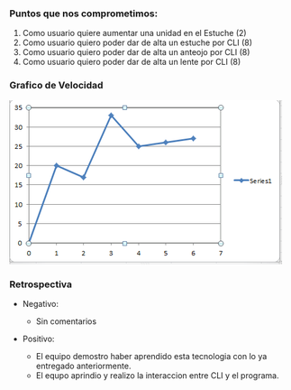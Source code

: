 ### Puntos que nos comprometimos:
1. Como usuario quiere aumentar  una unidad  en el Estuche (2)
2. Como usuario quiero poder dar de alta un estuche por CLI (8)
3. Como usuario quiero poder dar de alta un anteojo por CLI (8)
4. Como usuario quiero poder dar de alta un lente por CLI (8)


### Grafico de Velocidad 
![grafico de Velocidad](https://github.com/Miloro/ProyectoJordan/blob/ftsprint6Readme/Sprints/sprint6/grafico%20de%20velocidad%20sprint%206.png)

### Retrospectiva
    
* Negativo:
     * Sin comentarios

* Positivo:
    * El equipo demostro haber aprendido esta tecnologia con lo ya entregado anteriormente.
    * El equpo aprindio y realizo la interaccion entre CLI y el programa. 
    
